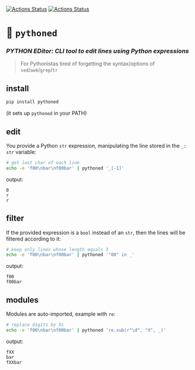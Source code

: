 [![Actions Status](https://github.com/ebonnal/pythoned/workflows/unittest/badge.svg)](https://github.com/ebonnal/pythoned/actions)
[![Actions Status](https://github.com/ebonnal/pythoned/workflows/PyPI/badge.svg)](https://github.com/ebonnal/pythoned/actions)

# 🐉 `pythoned`

### *PYTHON EDitor: CLI tool to edit lines using Python expressions*

> For Pythonistas tired of forgetting the syntax/options of  `sed`/`awk`/`grep`/`tr`

## install
```bash
pip install pythoned
```
(it sets up `pythoned` in your PATH)

## edit
You provide a Python `str` expression, manipulating the line stored in the `_: str` variable:

```bash
# get last char of each line
echo -e 'f00\nbar\nf00bar' | pythoned '_[-1]'
```
output:
```
0
r
r
```

## filter
If the provided expression is a `bool` instead of an `str`, then the lines will be filtered according to it:
```bash
# keep only lines whose length equals 3
echo -e 'f00\nbar\nf00bar' | pythoned '"00" in _'
```
output:
```
f00
f00bar
```

## modules

Modules are auto-imported, example with `re`:
```bash
# replace digits by Xs
echo -e 'f00\nbar\nf00bar' | pythoned 're.sub(r"\d", "X", _)'
```
output:
```
fXX
bar
fXXbar
```
